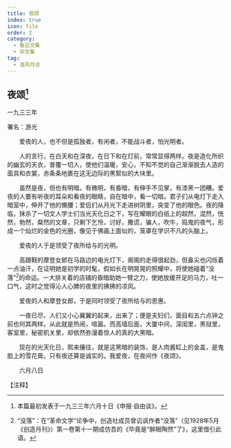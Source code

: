 ```yaml
---
title: 夜颂
index: true
icon: file
order: 2
category:
  - 鲁迅文集
  - 杂文集
tag:  
  - 准风月谈
---
```


## 夜颂[^①]

一九三三年

署名：游光

　　爱夜的人，也不但是孤独者，有闲者，不能战斗者，怕光明者。

　　人的言行，在白天和在深夜，在日下和在灯前，常常显得两样。夜是造化所织的幽玄的天衣，普覆一切人，使他们温暖，安心，不知不觉的自己渐渐脱去人造的面具和衣裳，赤条条地裹在这无边际的黑絮似的大块里。

　　虽然是夜，但也有明暗。有微明，有昏暗，有伸手不见掌，有漆黑一团糟。爱夜的人要有听夜的耳朵和看夜的眼睛，自在暗中，看一切暗。君子们从电灯下走入暗室中，伸开了他的懒腰；爱侣们从月光下走进树阴里，突变了他的眼色。夜的降临，抹杀了一切文人学士们当光天化日之下，写在耀眼的白纸上的超然，混然，恍然，勃然，粲然的文章，只剩下乞怜，讨好，撒谎，骗人，吹牛，捣鬼的夜气，形成一个灿烂的金色的光圈，像见于佛画上面似的，笼罩在学识不凡的头脑上。

　　爱夜的人于是领受了夜所给与的光明。

　　高跟鞋的摩登女郎在马路边的电光灯下，阁阁的走得很起劲，但鼻尖也闪烁着一点油汗，在证明她是初学的时髦，假如长在明晃晃的照耀中，将使她碰着“没落”[^②]的命运。一大排关着的店铺的昏暗助她一臂之力，使她放缓开足的马力，吐一口气，这时之觉得沁人心脾的夜里的拂拂的凉风。

　　爱夜的人和摩登女郎，于是同时领受了夜所给与的恩惠。

　　一夜已尽，人们又小心翼翼的起来，出来了；便是夫妇们，面目和五六点钟之前也何其两样。从此就是热闹，喧嚣。而高墙后面，大厦中间，深闺里，黑狱里，客室里，秘密机关里，却依然弥漫着惊人的真的大黑暗。

　　现在的光天化日，熙来攘往，就是这黑暗的装饰，是人肉酱缸上的金盖，是鬼脸上的雪花膏。只有夜还算是诚实的。我爱夜，在夜间作《夜颂》。

　　六月八日

【注释】

[^①]:本篇最初发表于一九三三年六月十日《申报·自由谈》。

[^②]:“没落”：在“革命文学”论争中，创造社成员曾讥讽作者“没落”（见1928年5月《创造月刊》）第一卷第十一期成仿吾的《毕竟是“醉眼陶然”了》，这里借引此语。
